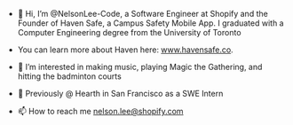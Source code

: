 - 👋 Hi, I’m @NelsonLee-Code, a Software Engineer at Shopify and the Founder of Haven Safe, a Campus Safety Mobile App. I graduated with a Computer Engineering degree from the University of Toronto
- You can learn more about Haven here: www.havensafe.co. 


- 👀 I’m interested in making music, playing Magic the Gathering, and hitting the badminton courts
- 🌱 Previously @ Hearth in San Francisco as a SWE Intern

- 📫 How to reach me nelson.lee@shopify.com
